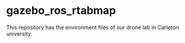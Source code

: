# gazebo_ros_rtabmap
This repository has the environment files of our drone lab in Carleton university.
